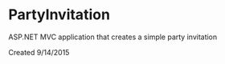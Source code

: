 # PartyInvitation
ASP.NET MVC application that creates a simple party invitation

Created 9/14/2015
